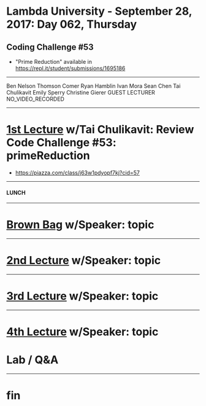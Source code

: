 # Lambda University - September 28, 2017: Day 062, Thursday
## Coding Challenge #53
- "Prime Reduction" available in https://repl.it/student/submissions/1695186
***
Ben Nelson
Thomson Comer
Ryan Hamblin
Ivan Mora
Sean Chen
Tai Chulikavit
Emily Sperry
Christine Gierer
GUEST LECTURER
NO_VIDEO_RECORDED
***
# [1st Lecture](https://youtu.be/u3p5kZtAAHY) w/Tai Chulikavit: Review Code Challenge #53: primeReduction
- https://piazza.com/class/j63w1pdyopf7kj?cid=57

***
#### LUNCH
***
# [Brown Bag](VIDEO_RECORDED_NOT_POSTED) w/Speaker: topic
***
# [2nd Lecture](VIDEO_RECORDED_NOT_POSTED) w/Speaker: topic
***
# [3rd Lecture](VIDEO_RECORDED_NOT_POSTED) w/Speaker: topic
***
# [4th Lecture](VIDEO_RECORDED_NOT_POSTED) w/Speaker: topic
# Lab / Q&A
***
# fin
